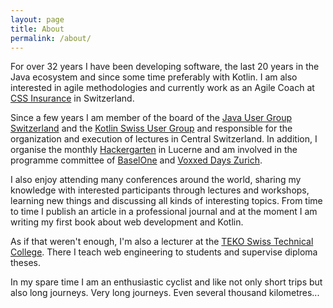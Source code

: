 ```yaml
---
layout: page
title: About
permalink: /about/
---
```


For over 32 years I have been developing software, the last 20 years in the Java ecosystem and since some time preferably with Kotlin. I am also interested in agile methodologies and currently work as an Agile Coach at [CSS Insurance](https://www.css.ch/) in Switzerland.

Since a few years I am member of the board of the [Java User Group Switzerland](https://www.jug.ch/) and the [Kotlin Swiss User Group](https://www.meetup.com/Kotlin-Swiss-User-Group/) and responsible for the organization and execution of lectures in Central Switzerland. In addition, I organise the monthly [Hackergarten](http://hackergarten.net/) in Lucerne and am involved in the programme committee of [BaselOne](https://baselone.ch/) and [Voxxed Days Zurich](https://voxxeddays.com/zurich/).

I also enjoy attending many conferences around the world, sharing my knowledge with interested participants through lectures and workshops, learning new things and discussing all kinds of interesting topics. From time to time I publish an article in a professional journal and at the moment I am writing my first book about web development and Kotlin.

As if that weren't enough, I'm also a lecturer at the [TEKO Swiss Technical College](https://www.teko.ch/de). There I teach web engineering to students and supervise diploma theses.

In my spare time I am an enthusiastic cyclist and like not only short trips but also long journeys. Very long journeys. Even several thousand kilometres...
